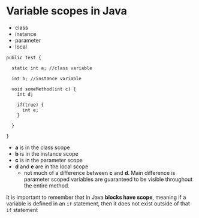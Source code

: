 # Variable scopes in Java
* class
* instance
* parameter
* local

```
public Test {

  static int a; //class variable

  int b; //instance variable

  void someMethod(int c) {
    int d;

    if(true) {
      int e;
    }

  }

}
```

* **a** is in the class scope
* **b** is in the instance scope
* **c** is in the parameter scope
* **d** and **e** are in the local scope
  * not much of a difference between **c** and **d**.  Main difference is parameter scoped variables are guaranteed to be visible throughout the entire method.

It is important to remember that in Java **blocks have scope**, meaning if a variable is defined in an `if` statement, then it does not exist outside of that `if` statement
